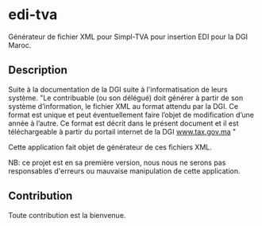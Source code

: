 # edi-tva
Générateur de fichier XML pour Simpl-TVA pour insertion EDI pour la DGI Maroc.

## Description ##
Suite à la documentation de la DGI suite à l'informatisation de leurs système.
"Le contribuable (ou son délégué) doit générer à partir de son système d’information, le fichier XML au format
attendu par la DGI. Ce format est unique et peut éventuellement faire l’objet de modification d’une année à
l’autre. Ce format est décrit dans le présent document et il est téléchargeable à partir du portail internet de la
DGI www.tax.gov.ma "

Cette application fait objet de générateur de ces fichiers XML.

NB: ce projet est en sa première version, nous nous ne serons pas responsables d'erreurs ou mauvaise manipulation de cette application.

## Contribution ##
Toute contribution est la bienvenue.
